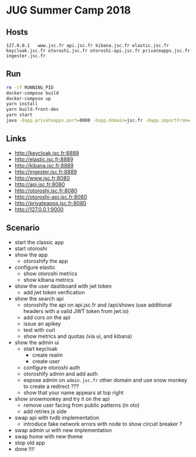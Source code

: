 # JUG Summer Camp 2018

## Hosts

```
127.0.0.1   www.jsc.fr api.jsc.fr kibana.jsc.fr elastic.jsc.fr keycloak.jsc.fr otoroshi.jsc.fr otoroshi-api.jsc.fr privateapps.jsc.fr ingester.jsc.fr
```

## Run

```sh
rm -rf RUNNING_PID
docker-compose build
docker-compose up
yarn install
yarn build-front-dev
yarn start
java -Dapp.privateapps.port=8080 -Dapp.domain=jsc.fr -Dapp.importFrom=./config/otoroshi.json -jar $OTO_BIN/otoroshi.jar
```

## Links

* http://keycloak.jsc.fr:8889
* http://elastic.jsc.fr:8889
* http://kibana.jsc.fr:8889
* http://ingester.jsc.fr:8889
* http://www.jsc.fr:8080
* http://api.jsc.fr:8080 
* http://otoroshi.jsc.fr:8080
* http://otoroshi-api.jsc.fr:8080
* http://privateapps.jsc.fr:8080
* http://127.0.0.1:9000

## Scenario

* start the classic app
* start otoroshi
* show the app
  * otoroshify the app
* configure elastic
  * show otoroshi metrics
  * show kibana metrics
* show the user dashboard with jwt token
  * add jwt token verification
* show the search api
  * otoroshify the api on api.jsc.fr and /api/shows (use additional headers with a valid JWT token from jwt.io)
  * add cors on the api
  * issue an apikey
  * test with curl
  * show metrics and quotas (via ui, and kibana)
* show the admin ui
  * start keycloak
    * create realm
    * create user
  * configure otoroshi auth 
  * otoroshify admin and add auth 
  * expose admin on `admin.jsc.fr` other domain and use snow monkey to create a redirect ???
  * show that your name appears at top right
* show snowmonkey and try it on the api
  * remove user facing from public patterns (in oto)
  * add retries js side
* swap api with tvdb implementation 
  * introduce fake network errors with node to show circuit breaker ?
* swap admin ui with new implementation
* swap home with new theme
* stop old app
* done !!!!


